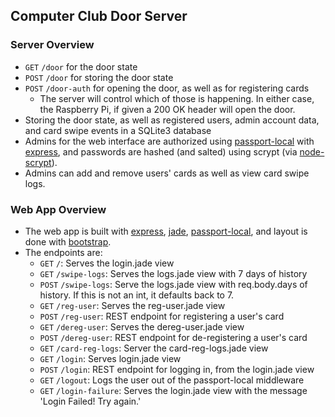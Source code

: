 Computer Club Door Server
-------------------------

### Server Overview
- ```GET``` ```/door``` for the door state
- ```POST``` ```/door``` for storing the door state
- ```POST``` ```/door-auth``` for opening the door, as well as for registering cards
  - The server will control which of those is happening. In either case, the Raspberry Pi, if given a 200 OK header will open the door.
- Storing the door state, as well as registered users, admin account data, and card swipe events in a SQLite3 database
- Admins for the web interface are authorized using [passport-local](https://github.com/jaredhanson/passport-local) with [express](https://github.com/strongloop/express), and passwords are hashed (and salted) using scrypt (via [node-scrypt](https://github.com/barrysteyn/node-scrypt)).
- Admins can add and remove users' cards as well as view card swipe logs.

### Web App Overview
- The web app is built with [express](https://github.com/strongloop/express), [jade](https://github.com/jadejs/jade), [passport-local](https://github.com/jaredhanson/passport-local), and layout is done with [bootstrap](https://github.com/twbs/bootstrap).
- The endpoints are:
  - ```GET``` ```/```: Serves the login.jade view
  - ```GET``` ```/swipe-logs```: Serves the logs.jade view with 7 days of history
  - ```POST``` ```/swipe-logs```: Serve the logs.jade view with req.body.days of history. If this is not an int, it defaults back to 7.
  - ```GET``` ```/reg-user```: Serves the reg-user.jade view
  - ```POST``` ```/reg-user```: REST endpoint for registering a user's card
  - ```GET``` ```/dereg-user```: Serves the dereg-user.jade view
  - ```POST``` ```/dereg-user```: REST endpoint for de-registering a user's card
  - ```GET``` ```/card-reg-logs```: Server the card-reg-logs.jade view
  - ```GET``` ```/login```: Serves login.jade view
  - ```POST``` ```/login```: REST endpoint for logging in, from the login.jade view
  - ```GET``` ```/logout```: Logs the user out of the passport-local middleware
  - ```GET``` ```/login-failure```: Serves the login.jade view with the message 'Login Failed! Try again.'

